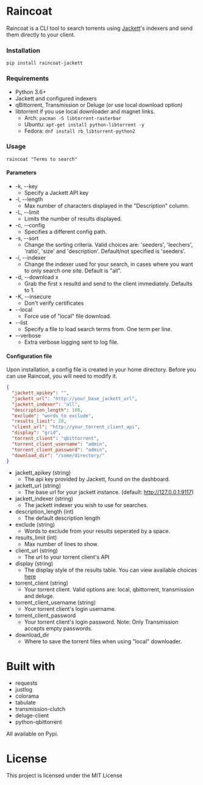 # Raincoat

Raincoat is a CLI tool to search torrents using [Jackett](https://github.com/Jackett/Jackett)'s indexers and send them directly to your client.

### Installation

`pip install raincoat-jackett`

### Requirements

- Python 3.6+
- Jackett and configured indexers
- qBittorrent, Transmission or Deluge (or use local download option)
- libtorrent if you use local downloader and magnet links.
  - Arch: `pacman -S libtorrent-rasterbar`
  - Ubuntu: `apt-get install python-libtorrent -y`
  - Fedora: `dnf install rb_libtorrent-python2`

### Usage

`raincoat "Terms to search"`

#### Parameters

- -k, --key
  - Specify a Jackett API key
- -l, --length
  - Max number of characters displayed in the "Description" column.
- -L, --limit
  - Limits the number of results displayed.
- -c, --config
  - Specifies a different config path.
- -s, --sort
  - Change the sorting criteria. Valid choices are: 'seeders', 'leechers', 'ratio', 'size' and 'description'. Default/not specified is 'seeders'.
- -i, --indexer
  - Change the indexer used for your search, in cases where you want to only search one site. Default is "all".
- -d, --download x
  - Grab the first x resultd and send to the client immediately. Defaults to 1.
- -K, --insecure
  - Don't verify certificates  
- --local
  - Force use of "local" file download.
- --list
  - Specify a file to load search terms from. One term per line.
- --verbose
  - Extra verbose logging sent to log file.

#### Configuration file

Upon installation, a config file is created in your home directory. Before you can use Raincoat, you will need to modify it.

```json
{
  "jackett_apikey": "",
  "jackett_url": "http://your_base_jackett_url",
  "jackett_indexer": "all",
  "description_length": 100,
  "exclude": "words to exclude",
  "results_limit": 20,
  "client_url": "http://your_torrent_client_api",
  "display": "grid",
  "torrent_client": "qbittorrent",
  "torrent_client_username": "admin",
  "torrent_client_password": "admin",
  "download_dir": "/some/directory/"
}
```

- jackett_apikey (string)
  - The api key provided by Jackett, found on the dashboard.
- jackett_url (string)
  - The base url for your jackett instance. (default: http://127.0.0.1:9117)
- jackett_indexer (string)
  - The jackett indexer you wish to use for searches.
- description_length (int)
  - The default description length
- exclude (string)
  - Words to exclude from your results seperated by a space.
- results_limit (int)
  - Max number of lines to show.
- client_url (string)
  - The url to your torrent client's API
- display (string)
  - The display style of the results table. You can view available choices [here](https://pypi.org/project/tabulate/)
- torrent_client (string)
  - Your torrent client. Valid options are: local, qbittorrent, transmission and deluge.
- torrent_client_username (string)
  - Your torrent client's login username.
- torrent_client_password
  - Your torrent client's login password. Note: Only Transmission accepts empty passwords.
- download_dir
  - Where to save the torrent files when using "local" downloader.

# Built with

- requests
- justlog
- colorama
- tabulate
- transmission-clutch
- deluge-client
- python-qbittorrent

All available on Pypi.

# License

This project is licensed under the MIT License
